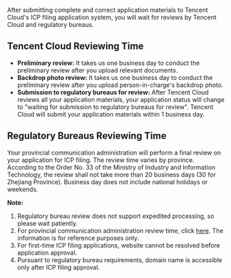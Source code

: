 After submitting complete and correct application materials to Tencent Cloud's ICP filing application system, you will wait for reviews by Tencent Cloud and regulatory bureaus.

## Tencent Cloud Reviewing Time

- **Preliminary review:** It takes us one business day to conduct the preliminary review after you upload relevant documents.
- **Backdrop photo review:** It takes us one business day to conduct the preliminary review after you upload person-in-charge's backdrop photo.
- **Submission to regulatory bureaus for review:** After Tencent Cloud reviews all your application materials, your application status will change to "waiting for submission to regulatory bureaus for review". Tencent Cloud will submit your application materials within 1 business day. 

## Regulatory Bureaus Reviewing Time

Your provincial communication administration will perform a final review on your application for ICP filing. The review time varies by province. According to the Order No. 33 of the Ministry of Industry and Information Technology, the review shall not take more than 20 business days (30 for Zhejiang Province). Business day does not include national holidays or weekends.

**Note:**

1. Regulatory bureau review does not support expedited processing, so please wait patiently.
2. For provincial communication administration review time, click [here](http://bbs.qcloud.com/thread-20191-1-1.html?_ga=1.178748832.523657676.1528277080). The information is for reference purposes only.
3. For first-time ICP filing applications, website cannot be resolved before application approval.
4. Pursuant to regulatory bureau requirements, domain name is accessible only after ICP filing approval.
